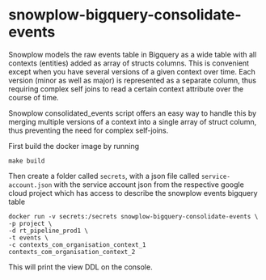 # snowplow-bigquery-consolidate-events

Snowplow models the raw events table in Bigquery as a wide table with all contexts (entities) added as array of structs columns. This is convenient except when you have several versions of a given context over time. Each version (minor as well as  major) is represented as a separate column, thus requiring complex self joins to read a certain context attribute over the course of time. 

Snowplow consolidated_events script offers an easy way to handle this by merging multiple versions of a context into a single array of struct column, thus preventing the need for complex self-joins.

First build the docker image by running

	make build

Then create a folder called `secrets`, with a json file called `service-account.json` with the service account json from the respective google cloud project which has access to describe the  snowplow events bigquery table

	docker run -v secrets:/secrets snowplow-bigquery-consolidate-events \
	-p project \
	-d rt_pipeline_prod1 \
	-t events \
	-c contexts_com_organisation_context_1 contexts_com_organisation_context_2


This will print the view DDL on the console.
